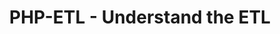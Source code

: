 ---
layout: base
title: PHP-ETL - Understand the ETL 
subTitle: Execution Context - Why to have an execution context & what it does
---